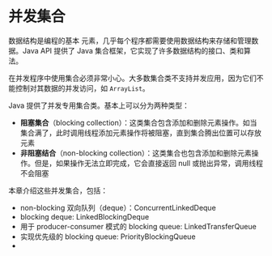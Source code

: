# 并发集合

数据结构是编程的基本 元素，几乎每个程序都需要使用数据结构来存储和管理数据。Java API 提供了 Java 集合框架，它实现了许多数据结构的接口、类和算法。

在并发程序中使用集合必须非常小心。大多数集合类不支持并发应用，因为它们不能控制对其数据的并发访问，如 `ArrayList`。

Java 提供了并发专用集合类。基本上可以分为两种类型：

- **阻塞集合**（blocking collection）：这类集合包含添加和删除元素操作。如当集合满了，此时调用线程添加元素操作将被阻塞，直到集合腾出位置可以存放元素
- **非阻塞结合**（non-blocking collection）：这类集合也包含添加和删除元素操作。但是，如果操作无法立即完成，它会直接返回 null 或抛出异常，调用线程不会阻塞

本章介绍这些并发集合，包括：

- non-blocking 双向队列（deque）：ConcurrentLinkedDeque
- blocking deque: LinkedBlockingDeque
- 用于 producer-consumer 模式的 blocking queue: LinkedTransferQueue
- 实现优先级的 blocking queue: PriorityBlockingQueue
- 
